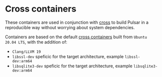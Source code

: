 # Cross containers

These containers are used in conjunction with [cross](https://github.com/cross-rs/cross) to build Pulsar in a reproducible way without worrying about system dependencies. 

Containers are based on the default [cross containers](https://github.com/orgs/cross-rs/packages) built from `Ubuntu 20.04 LTS`, with the addition of:

-   `Clang/LLVM 19`
-   `libssl-dev` speficic for the target architecture, example `libssl-dev:arm64`
-   `libsqlite3-dev` speficic for the target architecture, example `libsqlite3-dev:arm64`
